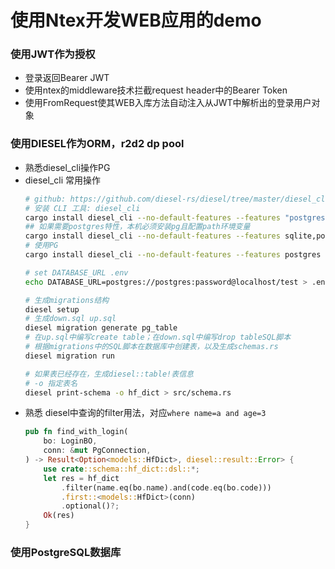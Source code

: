 # 使用Ntex开发WEB应用的demo

### 使用JWT作为授权
  - 登录返回Bearer JWT 
  - 使用ntex的middleware技术拦截request header中的Bearer Token
  - 使用FromRequest使其WEB入库方法自动注入从JWT中解析出的登录用户对象
### 使用DIESEL作为ORM，r2d2 dp pool
  - 熟悉diesel_cli操作PG
  - diesel_cli 常用操作
    ```bash
    # github: https://github.com/diesel-rs/diesel/tree/master/diesel_cli#installation
    # 安装 CLI 工具: diesel_cli
    cargo install diesel_cli --no-default-features --features "postgres sqlite mysql"
    ## 如果需要postgres特性，本机必须安装pg且配置path环境变量
    cargo install diesel_cli --no-default-features --features sqlite,postgres
    # 使用PG
    cargo install diesel_cli --no-default-features --features postgres
    
    # set DATABASE_URL .env
    echo DATABASE_URL=postgres://postgres:password@localhost/test > .env
    
    # 生成migrations结构
    diesel setup
    # 生成down.sql up.sql
    diesel migration generate pg_table
    # 在up.sql中编写create table；在down.sql中编写drop tableSQL脚本
    # 根据migrations中的SQL脚本在数据库中创建表，以及生成schemas.rs
    diesel migration run
    
    # 如果表已经存在，生成diesel::table!表信息
    # -o 指定表名
    diesel print-schema -o hf_dict > src/schema.rs
    ```
  - 熟悉 diesel中查询的filter用法，对应`where name=a and age=3`
    ```rust
    pub fn find_with_login(
        bo: LoginBO,
        conn: &mut PgConnection,
    ) -> Result<Option<models::HfDict>, diesel::result::Error> {
        use crate::schema::hf_dict::dsl::*;
        let res = hf_dict
            .filter(name.eq(bo.name).and(code.eq(bo.code)))
            .first::<models::HfDict>(conn)
            .optional()?;
        Ok(res)
    }
    ```
### 使用PostgreSQL数据库